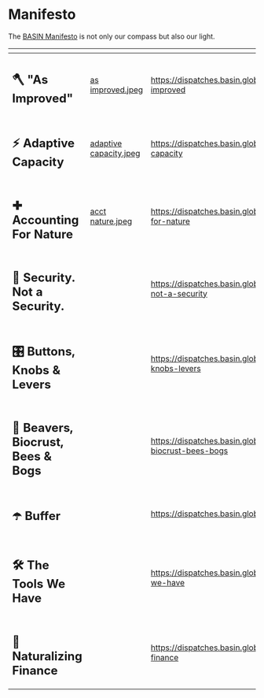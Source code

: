 # Manifesto

The [BASIN Manifesto](https://dispatches.basin.global/category/manifesto) is not only our compass but also our light.

<table data-view="cards"><thead><tr><th></th><th data-hidden data-card-cover data-type="files"></th><th data-hidden data-card-target data-type="content-ref"></th></tr></thead><tbody><tr><td><h2>🪓 "As Improved"</h2></td><td><a href="../.gitbook/assets/as improved.jpeg">as improved.jpeg</a></td><td><a href="https://dispatches.basin.global/as-improved">https://dispatches.basin.global/as-improved</a></td></tr><tr><td><h2>⚡️ Adaptive Capacity</h2></td><td><a href="../.gitbook/assets/adaptive capacity.jpeg">adaptive capacity.jpeg</a></td><td><a href="https://dispatches.basin.global/adaptive-capacity">https://dispatches.basin.global/adaptive-capacity</a></td></tr><tr><td><h2>✚ Accounting For Nature</h2></td><td><a href="../.gitbook/assets/acct nature.jpeg">acct nature.jpeg</a></td><td><a href="https://dispatches.basin.global/accounting-for-nature">https://dispatches.basin.global/accounting-for-nature</a></td></tr><tr><td><h2>🌌 Security. Not a Security.</h2></td><td></td><td><a href="https://dispatches.basin.global/security-not-a-security">https://dispatches.basin.global/security-not-a-security</a></td></tr><tr><td><h2>🎛️ Buttons, Knobs &#x26; Levers</h2></td><td></td><td><a href="https://dispatches.basin.global/buttons-knobs-levers">https://dispatches.basin.global/buttons-knobs-levers</a></td></tr><tr><td><h2>🦫 Beavers, Biocrust, Bees &#x26; Bogs</h2></td><td></td><td><a href="https://dispatches.basin.global/beavers-biocrust-bees-bogs">https://dispatches.basin.global/beavers-biocrust-bees-bogs</a></td></tr><tr><td><h2>☂️ Buffer</h2></td><td></td><td><a href="https://dispatches.basin.global/buffer">https://dispatches.basin.global/buffer</a></td></tr><tr><td><h2>🛠 The Tools We Have</h2></td><td></td><td><a href="https://dispatches.basin.global/the-tools-we-have">https://dispatches.basin.global/the-tools-we-have</a></td></tr><tr><td><h2>🏦 Naturalizing Finance</h2></td><td></td><td><a href="https://dispatches.basin.global/naturalizing-finance">https://dispatches.basin.global/naturalizing-finance</a></td></tr></tbody></table>
